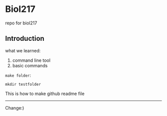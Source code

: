 # Biol217
repo for biol217
## Introduction
what we learned:
1. command line tool
2. basic commands

`make folder`:

```
mkdir testfolder
```
This is how to make github readme file

----
Change:)